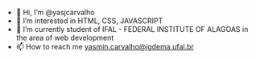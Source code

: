 - 👋 Hi, I’m @yasjcarvalho
- 👀 I’m interested in HTML, CSS, JAVASCRIPT
- 🌱 I’m currently student of IFAL - FEDERAL INSTITUTE OF ALAGOAS in the area of web development
- 📫 How to reach me yasmin.carvalho@igdema.ufal.br

<!---
yasjcarvalho/yasjcarvalho is a ✨ special ✨ repository because its `README.md` (this file) appears on your GitHub profile.
You can click the Preview link to take a look at your changes.
--->

